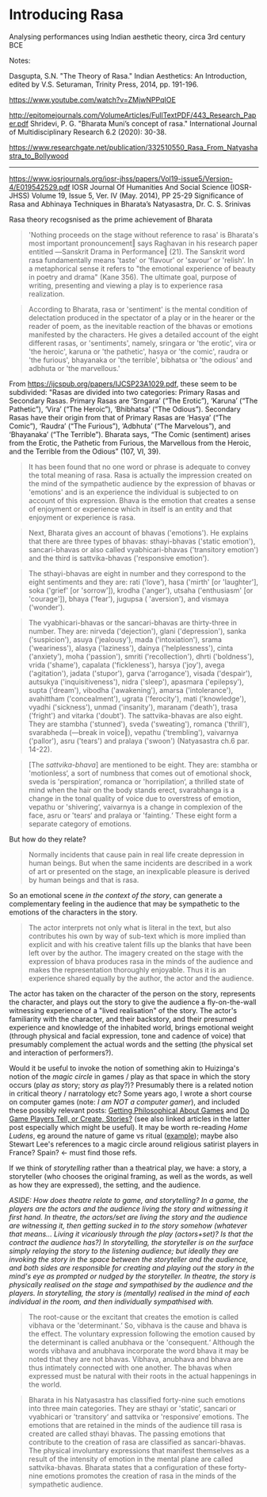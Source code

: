 # Introducing Rasa

Analysing performances using Indian aesthetic theory, circa 3rd century BCE

Notes:


Dasgupta, S.N. "The Theory of Rasa." Indian Aesthetics: An Introduction, edited by V.S. Seturaman, Trinity Press, 2014, pp. 191-196.


https://www.youtube.com/watch?v=ZMjwNPPqIOE

http://epitomejournals.com/VolumeArticles/FullTextPDF/443_Research_Paper.pdf Shridevi, P. G. "Bharata Muni’s concept of rasa." International Journal of Multidisciplinary Research 6.2 (2020): 30-38.

https://www.researchgate.net/publication/332510550_Rasa_From_Natyashastra_to_Bollywood

---


https://www.iosrjournals.org/iosr-jhss/papers/Vol19-issue5/Version-4/E019542529.pdf IOSR Journal Of Humanities And Social Science (IOSR-JHSS) Volume 19, Issue 5, Ver. IV (May. 2014), PP 25-29 Significance of Rasa and Abhinaya Techniques in Bharata’s Natyasastra, Dr. C. S. Srinivas

Rasa theory recogsnised as the prime achievement of Bharata

> 'Nothing proceeds on the stage without reference to rasa' is Bharata's most important
pronouncement‖ says Raghavan in his research paper entitled ―Sanskrit Drama in Performance‖ (21). The
Sanskrit word rasa fundamentally means 'taste' or 'flavour' or 'savour' or 'relish'. In a metaphorical sense it refers to "the emotional experience of beauty in poetry and drama" (Kane 356). The ultimate goal, purpose of writing, presenting and viewing a play is to experience rasa realization.

> According to Bharata, rasa or 'sentiment' is the mental condition of delectation produced in the
spectator of a play or in the hearer or the reader of poem, as the inevitable reaction of the bhavas or emotions manifested by the characters. He gives a detailed account of the eight different rasas, or 'sentiments', namely, sringara or 'the erotic', vira or 'the heroic', karuna or 'the pathetic', hasya or 'the comic', raudra or 'the furious', bhayanaka or 'the terrible', bibhatsa or 'the odious' and adbhuta or 'the marvellous.'

From https://ijcspub.org/papers/IJCSP23A1029.pdf, these seem to be subdivided: "Rasas are divided into two categories: Primary Rasas and Secondary Rasas. Primary Rasas are ‘Srngara’ (“The Erotic”), ‘Karuna’ (“The Pathetic”), ‘Vira’ (“The Heroic”), ‘Bhibhatsa’ (“The Odious”). Secondary Rasas have their origin from that of Primary Rasas are ‘Hasya’ (“The Comic”), ‘Raudra’ (“The Furious”), ‘Adbhuta’ (“The Marvelous”), and ‘Bhayanaka’ (“The Terrible”). Bharata says, “The Comic (sentiment) arises from the Erotic, the Pathetic from Furious, the Marvellous from the Heroic, and the Terrible from the Odious” (107, VI, 39).

> It has been found that no one word or phrase is adequate to convey the total meaning of rasa. Rasa is
actually the impression created on the mind of the sympathetic audience by the expression of bhavas or
'emotions' and is an experience the individual is subjected to on account of this expression. Bhava is the emotion that creates a sense of enjoyment or experience which in itself is an entity and that enjoyment or experience is rasa.

> Next, Bharata gives an account of bhavas ('emotions'). He explains that there are three types of
bhavas: sthayi-bhavas ('static emotion'), sancari-bhavas or also called vyabhicari-bhavas ('transitory
emotion') and the third is sattvika-bhavas ('responsive emotion').

> The sthayi-bhavas are eight in number and they correspond to the eight sentiments and they are: rati ('love'), hasa ('mirth' [or 'laughter'], soka ('grief' [or 'sorrow']), krodha ('anger'), utsaha ('enthusiasm' [or 'courage']), bhaya ('fear'), jugupsa ( 'aversion'), and vismaya ('wonder').

> The vyabhicari-bhavas or the sancari-bhavas are thirty-three in number. They are: nirveda
('dejection'), glani ('depression'), sanka ('suspicion'), asuya ('jealousy'), mada ('intoxiation'), srama ('weariness'), alasya ('laziness'), dainya ('helplessness'), cinta ('anxiety'), moha ('passion'), smriti ('recollection'), dhrti ('boldness'), vrida ('shame'), capalata ('fickleness'), harsya ('joy'), avega ('agitation'), jadata ('stupor'), garva ('arrogance'), visada ('despair'), autsukya ('inquisitiveness'), nidra ('sleep'), apasmara ('epilepsy'), supta ('dream'), vibodha ('awakening'), amarsa ('intolerance'), avahittham ('concealment'), ugrata ('ferocity'), mati ('knowledge'), vyadhi ('sickness'), unmad ('insanity'), maranam ('death'), trasa ('fright') and vitarka ('doubt'). The sattvika-bhavas are also eight. They are stambha ('stunned'), sveda ('sweating'), romanca ('thrill'), svarabheda (―break in voice‖), vepathu ('trembling'), vaivarnya ('pallor'), asru ('tears') and pralaya ('swoon') (Natyasastra ch.6 par. 14-22).

> [The *sattvika-bhava*] are mentioned to be eight. They are: stambha or 'motionless‘, a sort
of numbness that comes out of emotional shock, sveda is 'perspiration‘, romanca or 'horripilation‘, a thrilled state of mind when the hair on the body stands erect, svarabhanga is a change in the tonal quality of voice due to overstress of emotion, vepathu or 'shivering‘, vaivarnya is a change in complexion of the face, asru or 'tears‘ and pralaya or 'fainting.‘ These eight form a separate category of emotions. 


But how do they relate?

> Normally incidents that cause pain in real life create depression in human beings. But when the same
incidents are described in a work of art or presented on the stage, an inexplicable pleasure is derived by human beings and that is rasa.

So an emotional scene *in the context of the story*, can generate a complementary feeling in the audience that may be sympathetic to the emotions of the characters in the story.

> The actor interprets not only what is literal in the text, but also contributes his own by way of sub-text which is more implied than explicit and with his creative talent fills up the blanks that have been
left over by the author. The imagery created on the stage with the expression of bhava produces rasa in the minds of the audience and makes the representation thoroughly enjoyable. Thus it is an experience shared equally by the author, the actor and the audience.

The actor has taken on the character of the person on the story, represents the character, and plays out the story to give the audience a fly-on-the-wall witnessing experience of a "lived realisation" of the story. The actor's familiarity with the character, and their backstory, and their presumed experience and knowledge of the inhabited world, brings emotional weight (through physical and facial expression, tone and cadence of voice) that presumably complement the actual words and the setting (the physical set and interaction of performers?).

Would it be useful to invoke the notion of something akin to Huizinga's notion of the *magic circle* in games / play as that space in which the story occurs (play *as* story; story *as* play?)? Presumably there is a related notion in critical theory / narratology etc? Some years ago, I wrote a short course on computer games (note: *I am NOT a computer gamer*), and included these possibly relevant posts: [Getting Philosophical About Games](https://digitalworlds.wordpress.com/2008/03/11/getting-philosophical-about-games/) and [Do Game Players Tell, or Create, Stories?](https://digitalworlds.wordpress.com/2008/03/31/do-game-players-tell-or-create-stories/) (see also linked articles in the latter post especially which might be useful). It may be worth re-reading *Home Ludens*, eg around the nature of game vs ritual ([example](https://books.google.co.uk/books?id=ALeXRMGU1CsC&pg=PA50&source=gbs_search_r&sig=BWa1LxfSmDq4rfn6PUR_lAKhl04&redir_esc=y#v=onepage&q&f=false)); maybe also Stewart Lee's references to a magic circle around religious satirist players in France? Spain? <- must find those refs.

If we think of *storytelling* rather than a theatrical play, we have: a story, a storyteller (who chooses the original framing, as well as the words, as well as how they are expressed), the setting, and the audience.

*ASIDE: How does theatre relate to game, and storytelling? In a game, the players are the actors and the audience living the story and witnessing it first hand. In theatre, the actors/set are living the story and the audience are witnessing it, then getting sucked in to the story somehow (whatever that means... Living it vicariously through the play (actors+set)? Is that the contract the audience has?) In storytelling, the storyteller is on the surface simply relaying the story to the listening audience; but ideally they are invoking the story in the space between the storyteller and the audience, and both sides are responsible for creating and playing out the story in the mind's eye as prompted or nudged by the storyteller. In theatre, the story is physically realised on the stage and sympathised by the audience and the players. In storytelling, the story is (mentally) realised in the mind of each individual in the room, and then individually sympathised with.*

> The root-cause or the excitant that creates the emotion is called vibhava or the 'determinant.‘ So, vibhava is the cause and bhava is the effect. The voluntary expression following the emotion caused by the determinant is called anubhava or the 'consequent.‘ Although the words vibhava and anubhava incorporate the word bhava it may be noted that they are not bhavas. Vibhava, anubhava and bhava are thus intimately connected with one another. The bhavas when expressed must be natural with their roots in the actual happenings in the world.

> Bharata in his Natyasastra has classified forty-nine such emotions into three main categories. They are sthayi or 'static‘, sancari or vyabhicari or 'transitory‘ and sattvika or 'responsive‘ emotions. The emotions that are retained in the minds of the audience till rasa is created are called sthayi bhavas. The passing emotions that contribute to the creation of rasa are classified as sancari-bhavas. The physical involuntary expressions that manifest themselves as a result of the intensity of emotion in the mental plane are called sattvika-bhavas. Bharata states that a configuration of these forty-nine emotions promotes the creation of rasa in the minds of the sympathetic audience.


